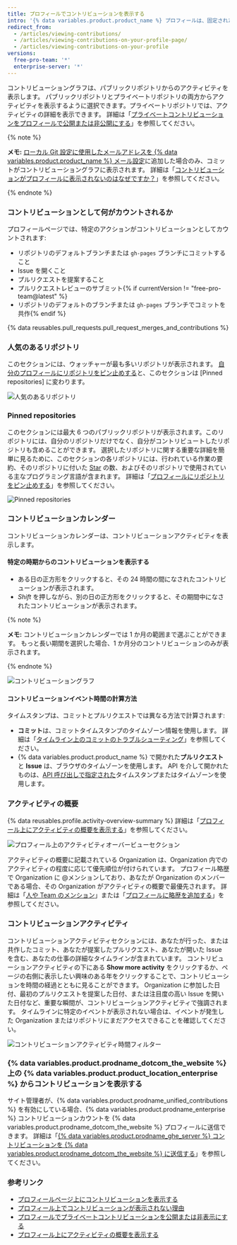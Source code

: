 ```yaml
---
title: プロフィールでコントリビューションを表示する
intro: '{% data variables.product.product_name %} プロフィールは、固定されたリポジトリと過去 1 年間のリポジトリコントリビューション貢献のグラフを表示します。'
redirect_from:
  - /articles/viewing-contributions/
  - /articles/viewing-contributions-on-your-profile-page/
  - /articles/viewing-contributions-on-your-profile
versions:
  free-pro-team: '*'
  enterprise-server: '*'
---
```


コントリビューショングラフは、パブリックリポジトリからのアクティビティを表示します。 パブリックリポジトリとプライベートリポジトリの両方からアクティビティを表示するように選択できます。プライベートリポジトリでは、アクティビティの詳細を表示できます。 詳細は「[プライベートコントリビューションをプロフィールで公開または非公開にする](/articles/publicizing-or-hiding-your-private-contributions-on-your-profile)」を参照してください。

{% note %}

**メモ:** [ローカル Git 設定に使用したメールアドレスを {% data variables.product.product_name %} メール設定](/articles/adding-an-email-address-to-your-github-account)に追加した場合のみ、コミットがコントリビューショングラフに表示されます。 詳細は「[コントリビューションがプロフィールに表示されないのはなぜですか？](/articles/why-are-my-contributions-not-showing-up-on-my-profile#you-havent-added-your-local-git-commit-email-to-your-profile)」を参照してください。

{% endnote %}

### コントリビューションとして何がカウントされるか

プロフィールページでは、特定のアクションがコントリビューションとしてカウントされます:

- リポジトリのデフォルトブランチまたは `gh-pages` ブランチにコミットすること
- Issue を開くこと
- プルリクエストを提案すること
- プルリクエストレビューのサブミット{% if currentVersion != "free-pro-team@latest" %}
- リポジトリのデフォルトのブランチまたは `gh-pages` ブランチでコミットを共作{% endif %}

{% data reusables.pull_requests.pull_request_merges_and_contributions %}

### 人気のあるリポジトリ

このセクションには、ウォッチャーが最も多いリポジトリが表示されます。 [自分のプロフィールにリポジトリをピン止めする](/articles/pinning-repositories-to-your-profile)と、このセクションは [Pinned repositories] に変わります。

![人気のあるリポジトリ](/assets/images/help/profile/profile_popular_repositories.png)

### Pinned repositories

このセクションには最大 6 つのパブリックリポジトリが表示されます。このリポジトリには、自分のリポジトリだけでなく、自分がコントリビュートしたリポジトリも含めることができます。 選択したリポジトリに関する重要な詳細を簡単に見るために、このセクションの各リポジトリには、行われている作業の要約、そのリポジトリに付いた [Star](/articles/saving-repositories-with-stars/) の数、およびそのリポジトリで使用されている主なプログラミング言語が含まれます。 詳細は「[プロフィールにリポジトリをピン止めする](/articles/pinning-repositories-to-your-profile)」を参照してください。

![Pinned repositories](/assets/images/help/profile/profile_pinned_repositories.png)

### コントリビューションカレンダー

コントリビューションカレンダーは、コントリビューションアクティビティを表示します。

#### 特定の時期からのコントリビューションを表示する

- ある日の正方形をクリックすると、その 24 時間の間になされたコントリビューションが表示されます。
- *Shift* を押しながら、別の日の正方形をクリックすると、その期間中になされたコントリビューションが表示されます。

{% note %}

**メモ:** コントリビューションカレンダーでは 1 か月の範囲まで選ぶことができます。 もっと長い期間を選択した場合、1 か月分のコントリビューションのみが表示されます。

{% endnote %}

![コントリビューショングラフ](/assets/images/help/profile/contributions_graph.png)

#### コントリビューションイベント時間の計算方法

タイムスタンプは、コミットとプルリクエストでは異なる方法で計算されます:
- **コミット**は、コミットタイムスタンプのタイムゾーン情報を使用します。 詳細は「[タイムライン上のコミットのトラブルシューティング](/articles/troubleshooting-commits-on-your-timeline)」を参照してください。
- {% data variables.product.product_name %} で開かれた**プルリクエスト**と **Issue** は、ブラウザのタイムゾーンを使用します。 API を介して開かれたものは、[API 呼び出しで指定された](https://developer.github.com/changes/2014-03-04-timezone-handling-changes)タイムスタンプまたはタイムゾーンを使用します。

### アクティビティの概要

{% data reusables.profile.activity-overview-summary %} 詳細は「[プロフィール上にアクティビティの概要を表示する](/articles/showing-an-overview-of-your-activity-on-your-profile)」を参照してください。

![プロフィール上のアクティビティオーバービューセクション](/assets/images/help/profile/activity-overview-section.png)

アクティビティの概要に記載されている Organization は、Organization 内でのアクティビティの程度に応じて優先順位が付けられています。 プロフィール略歴で Organization に @メンションしており、あなたが Organization のメンバーである場合、その Organization がアクティビティの概要で最優先されます。 詳細は「[人や Team のメンション](/articles/basic-writing-and-formatting-syntax/#mentioning-people-and-teams)」または「[プロフィールに略歴を追加する](/articles/adding-a-bio-to-your-profile/)」を参照してください。

### コントリビューションアクティビティ

コントリビューションアクティビティセクションには、あなたが行った、または共作したコミット、あなたが提案したプルリクエスト、あなたが開いた Issue を含む、あなたの仕事の詳細なタイムラインが含まれています。 コントリビューションアクティビティの下にある **Show more activity** をクリックするか、ページの右側に表示したい興味のある年をクリックすることで、コントリビューションを時間の経過とともに見ることができます。 Organization に参加した日付、最初のプルリクエストを提案した日付、または注目度の高い Issue を開いた日付など、重要な瞬間が、コントリビューションアクティビティで強調されます。 タイムラインに特定のイベントが表示されない場合は、イベントが発生した Organization またはリポジトリにまだアクセスできることを確認してください。

![コントリビューションアクティビティ時間フィルター](/assets/images/help/profile/contributions_activity_time_filter.png)

### {% data variables.product.prodname_dotcom_the_website %} 上の {% data variables.product.product_location_enterprise %} からコントリビューションを表示する

サイト管理者が、{% data variables.product.prodname_unified_contributions %} を有効にしている場合、{% data variables.product.prodname_enterprise %} コントリビューションカウントを {% data variables.product.prodname_dotcom_the_website %} プロフィールに送信できます。 詳細は「[{% data variables.product.prodname_ghe_server %} コントリビューションを {% data variables.product.prodname_dotcom_the_website %} に送信する](/articles/sending-your-github-enterprise-server-contributions-to-your-github-com-profile)」を参照してください。

### 参考リンク

- [プロフィールページ上にコントリビューションを表示する](/articles/viewing-contributions-on-your-profile-page)
- [プロフィール上でコントリビューションが表示されない理由](/articles/why-are-my-contributions-not-showing-up-on-my-profile)
- [プロフィールでプライベートコントリビューションを公開または非表示にする](/articles/publicizing-or-hiding-your-private-contributions-on-your-profile)
- [プロフィール上にアクティビティの概要を表示する](/articles/showing-an-overview-of-your-activity-on-your-profile)
